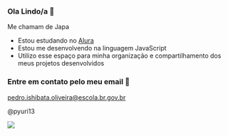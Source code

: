 ### Ola Lindo/a 💙

Me chamam de Japa

- Estou estudando no [Alura](https://www.alura.com.br)
- Estou me desenvolvendo na linguagem JavaScript
- Utilizo esse espaço para minha organização e compartilhamento dos meus projetos desenvolvidos

### Entre em contato pelo meu email 📧
pedro.ishibata.oliveira@escola.br.gov.br

@pyuri13

![](https://media.tenor.com/Jv0rAN9UDJsAAAAM/funkykong-dance.gif)
